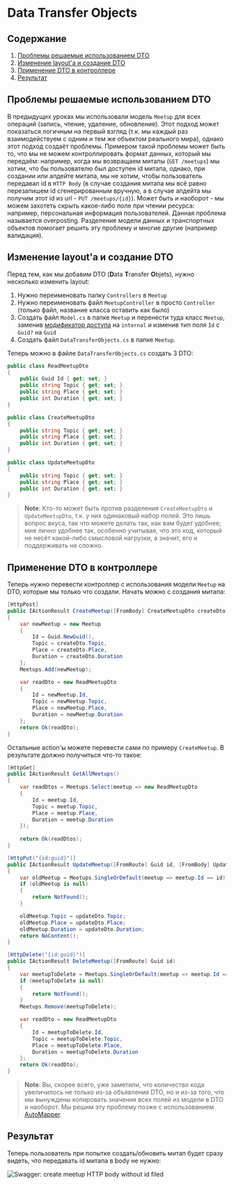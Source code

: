 # Data Transfer Objects


## Содержание

1. [Проблемы решаемые использованием DTO](#Проблемы-решаемые-использованием-DTO)
2. [Изменение layout'a и создание DTO](#Изменение-layouta-и-создание-DTO)
3. [Применение DTO в контроллере](#Применение-DTO-в-контроллере)
4. [Результат](#Результат)


## Проблемы решаемые использованием DTO

В предыдущих уроках мы использовали модель `Meetup` для всех операций (запись, чтение, удаление, обновление). Этот
подход может показаться логичным на первый взгляд (т.к. мы каждый раз взаимодействуем с одним и тем же объектом
реального мира), однако этот подход создаёт проблемы. Примером такой проблемы может быть то, что мы не можем
контроллировать формат данных, который мы передаём: например, когда мы возвращаем митапы (`GET /meetups`) мы хотим, что
бы пользователю был доступен id митапа, однако, при создании или апдейте митапа, мы не хотим, чтобы пользователь
передавал id в `HTTP Body` (в случае создания митапа мы всё равно перезапишем id сгенерированным вручную, а в случае
апдейта мы получим этот id из url - `PUT /meetups/{id}`). Может быть и наоборот - мы можем захотеть скрыть какое-либо
поле при чтении ресурса: например, персональная информация пользователей. Данная проблема называется overposting.
Разделение модели данных и транспортных объектов помогает решить эту проблему и многие другие (например валидация).


## Изменение layout'a и создание DTO

Перед тем, как мы добавим DTO (**D**ata **T**ransfer **O**bjets), нужно несколько изменить layout:
1. Нужно переименовать папку `Controllers` в `Meetup`
2. Нужно переименовать файл `MeetupController` в просто `Controller` (только файл, название класса оставить как было)
3. Создать файл `Model.cs` в папке `Meetup` и перенести туда класс `Meetup`, заменив [модификатор доступа](https://docs.microsoft.com/en-us/dotnet/csharp/programming-guide/classes-and-structs/access-modifiers) на `internal` и изменив тип поля `Id` с `Guid?` на `Guid`
4. Создать файл `DataTransferObjects.cs` в папке `Meetup`.

Теперь можно в файле `DataTransferObjects.cs` создать 3 DTO:
```csharp
public class ReadMeetupDto
{
    public Guid Id { get; set; }
    public string Topic { get; set; }
    public string Place { get; set; }
    public int Duration { get; set; }
}

public class CreateMeetupDto
{
    public string Topic { get; set; }
    public string Place { get; set; }
    public int Duration { get; set; }
}

public class UpdateMeetupDto
{
    public string Topic { get; set; }
    public string Place { get; set; }
    public int Duration { get; set; }
}
```

> **Note**: Кто-то может быть против разделения `CreateMeetupDto` и `UpdateMeetupDto`, т.к. у них одинаковый набор
полей. Это лишь вопрос вкуса, так что можете делать так, как вам будет удобнее; мне лично удобнее так, особенно
учитывая, что это код, который не несёт какой-либо смысловой нагрузки, а значит, его и поддерживать не сложно.


## Применение DTO в контроллере

Теперь нужно перевести контроллер с использования модели `Meetup` на DTO, которые мы только что создали. Начать можно с
создания митапа:
```csharp
[HttpPost]
public IActionResult CreateMeetup([FromBody] CreateMeetupDto createDto)
{
    var newMeetup = new Meetup
    {
        Id = Guid.NewGuid(),
        Topic = createDto.Topic,
        Place = createDto.Place,
        Duration = createDto.Duration
    };
    Meetups.Add(newMeetup);

    var readDto = new ReadMeetupDto
    {
        Id = newMeetup.Id,
        Topic = newMeetup.Topic,
        Place = newMeetup.Place,
        Duration = newMeetup.Duration
    };
    return Ok(readDto);
}
```

Остальные action'ы можете перевести сами по примеру `CreateMeetup`. В результате должно получиться что-то такое:
```csharp
[HttpGet]
public IActionResult GetAllMeetups()
{
    var readDtos = Meetups.Select(meetup => new ReadMeetupDto
    {
        Id = meetup.Id,
        Topic = meetup.Topic,
        Place = meetup.Place,
        Duration = meetup.Duration
    });
    
    return Ok(readDtos);
}

[HttpPut("{id:guid}")]
public IActionResult UpdateMeetup([FromRoute] Guid id, [FromBody] UpdateMeetupDto updateDto)
{
    var oldMeetup = Meetups.SingleOrDefault(meetup => meetup.Id == id);
    if (oldMeetup is null)
    {
        return NotFound();
    }

    oldMeetup.Topic = updateDto.Topic;
    oldMeetup.Place = updateDto.Place;
    oldMeetup.Duration = updateDto.Duration;
    return NoContent();
}

[HttpDelete("{id:guid}")]
public IActionResult DeleteMeetup([FromRoute] Guid id)
{
    var meetupToDelete = Meetups.SingleOrDefault(meetup => meetup.Id == id);
    if (meetupToDelete is null)
    {
        return NotFound();
    }
    Meetups.Remove(meetupToDelete);

    var readDto = new ReadMeetupDto
    {
        Id = meetupToDelete.Id,
        Topic = meetupToDelete.Topic,
        Place = meetupToDelete.Place,
        Duration = meetupToDelete.Duration
    };
    return Ok(readDto);
}
```

> **Note**: Вы, скорее всего, уже заметили, что количество кода увеличилось не только из-за объявления DTO, но и из-за
того, что мы вынуждены копировать значения всех полей из модели в DTO и наоборот. Мы решим эту проблему позже с
использованием [AutoMapper](https://docs.automapper.org/en/latest/Getting-started.html).

## Результат

Теперь пользователь при попытке создать/обновить митап будет сразу видеть, что передавать id митапа в body не нужно:

![Swagger: create meetup HTTP body without id filed](assets/create-meetup-without-id.png)
